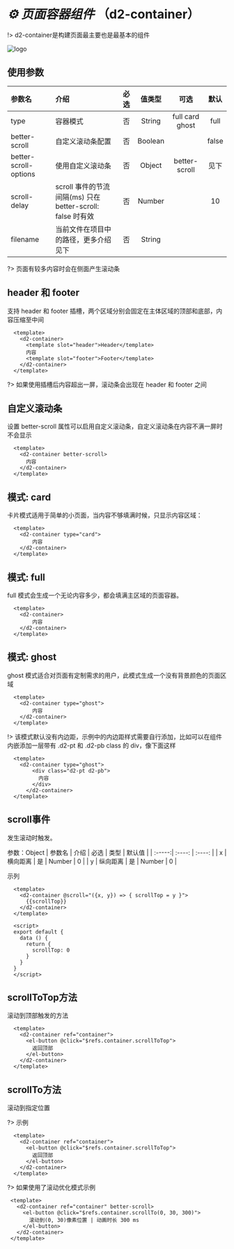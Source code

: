# *⚙ 页面容器组件* （d2-container）

!> d2-container是构建页面最主要也是最基本的组件

![logo](https://doc.d2admin.fairyever.com/assets/img/space-main@2x.dddc5ae6.png)

## 使用参数

| 参数名 | 介绍 | 必选 | 值类型 | 可选 | 默认 |
| :-----| :------- | :----: | :----: |:----: |:----: |
| type | 容器模式 | 否 |String | full card ghost |full |
| better-scroll | 自定义滚动条配置 | 否 |Boolean | |false |
| better-scroll-options | 使用自定义滚动条 | 否 |Object |better-scroll |见下 |
| scroll-delay | scroll 事件的节流间隔(ms) 只在 better-scroll: false 时有效 | 否 |Number | |10 |
| filename | 当前文件在项目中的路径，更多介绍见下 | 否 |String | | |

?> 页面有较多内容时会在侧面产生滚动条

## header 和 footer

支持 header 和 footer 插槽，两个区域分别会固定在主体区域的顶部和底部，内容压缩至中间

~~~vue
  <template>
    <d2-container>
      <template slot="header">Header</template>
      内容
      <template slot="footer">Footer</template>
    </d2-container>
  </template>
~~~

?> 如果使用插槽后内容超出一屏，滚动条会出现在 header 和 footer 之间

## 自定义滚动条

设置 better-scroll 属性可以启用自定义滚动条，自定义滚动条在内容不满一屏时不会显示
~~~vue
  <template>
    <d2-container better-scroll>
      内容
    </d2-container>
  </template>
~~~

## 模式: card

卡片模式适用于简单的小页面，当内容不够填满时候，只显示内容区域：
~~~vue
  <template>
    <d2-container type="card">
        内容
    </d2-container>
  </template>
~~~

## 模式: full

full 模式会生成一个无论内容多少，都会填满主区域的页面容器。
~~~vue
  <template>
    <d2-container>
        内容
    </d2-container>
  </template>
~~~

## 模式: ghost

ghost 模式适合对页面有定制需求的用户，此模式生成一个没有背景颜色的页面区域
~~~vue
  <template>
    <d2-container type="ghost">
        内容
    </d2-container>
  </template>
~~~

!> 该模式默认没有内边距，示例中的内边距样式需要自行添加，比如可以在组件内嵌添加一层带有 .d2-pt 和 .d2-pb class 的 div，像下面这样

~~~vue
  <template>
    <d2-container type="ghost">
        <div class="d2-pt d2-pb">
          内容
        </div>
      </d2-container>
  </template>
~~~

## scroll事件

发生滚动时触发。

参数：Object
| 参数名 | 介绍 | 必选 | 类型 | 默认值 |
| :-----:| :----: | :----: |
| x | 横向距离 | 是 | Number | 0 |
| y | 纵向距离 | 是 | Number | 0 |

示列
~~~vue
  <template>
    <d2-container @scroll="({x, y}) => { scrollTop = y }">
      {{scrollTop}}
    </d2-container>
  </template>
  
  <script>
  export default {
    data () {
      return {
        scrollTop: 0
      }
    }
  }
  </script>
~~~

## scrollToTop方法

滚动到顶部触发的方法

~~~vue
  <template>
    <d2-container ref="container">
      <el-button @click="$refs.container.scrollToTop">
        返回顶部
      </el-button>
    </d2-container>
  </template>
~~~

## scrollTo方法
滚动到指定位置

?> 示例
~~~vue
  <template>
    <d2-container ref="container">
      <el-button @click="$refs.container.scrollToTop">
        返回顶部
      </el-button>
    </d2-container>
  </template>
~~~

?> 如果使用了滚动优化模式示例
~~~vue
 <template>
   <d2-container ref="container" better-scroll>
     <el-button @click="$refs.container.scrollTo(0, 30, 300)">
       滚动到(0, 30)像素位置 | 动画时长 300 ms
     </el-button>
   </d2-container>
 </template>
~~~
